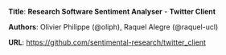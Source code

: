 __Title__: __Research Software Sentiment Analyser__ - __Twitter Client__

__Authors__: Olivier Philippe (@oliph), Raquel Alegre (@raquel-ucl)

__URL__: https://github.com/sentimental-research/twitter_client
